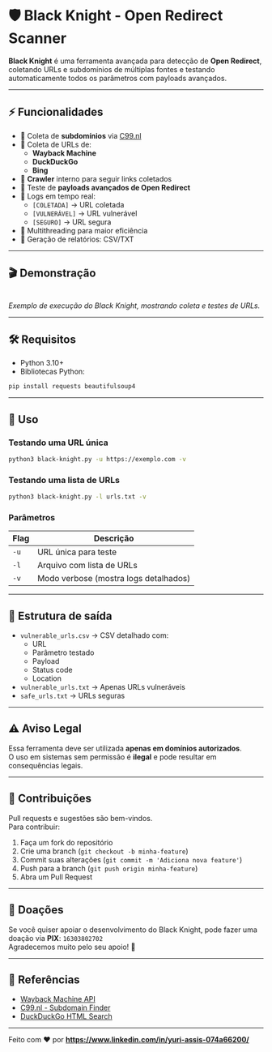 # 🛡️ Black Knight - Open Redirect Scanner

&#x20;      &#x20;

**Black Knight** é uma ferramenta avançada para detecção de **Open Redirect**, coletando URLs e subdomínios de múltiplas fontes e testando automaticamente todos os parâmetros com payloads avançados.

---

## ⚡ Funcionalidades

- 🔹 Coleta de **subdomínios** via [C99.nl](https://subdomainfinder.c99.nl/)
- 🔹 Coleta de URLs de:
  - **Wayback Machine**
  - **DuckDuckGo**
  - **Bing**
- 🔹 **Crawler** interno para seguir links coletados
- 🔹 Teste de **payloads avançados de Open Redirect**
- 🔹 Logs em tempo real:
  - `[COLETADA]` → URL coletada
  - `[VULNERÁVEL]` → URL vulnerável
  - `[SEGURO]` → URL segura
- 🔹 Multithreading para maior eficiência
- 🔹 Geração de relatórios: CSV/TXT

---

## 🎬 Demonstração

\
*Exemplo de execução do Black Knight, mostrando coleta e testes de URLs.*

---

## 🛠️ Requisitos

- Python 3.10+
- Bibliotecas Python:

```bash
pip install requests beautifulsoup4
```

---

## 🚀 Uso

### Testando uma URL única

```bash
python3 black-knight.py -u https://exemplo.com -v
```

### Testando uma lista de URLs

```bash
python3 black-knight.py -l urls.txt -v
```

### Parâmetros

| Flag | Descrição                             |
| ---- | ------------------------------------- |
| `-u` | URL única para teste                  |
| `-l` | Arquivo com lista de URLs             |
| `-v` | Modo verbose (mostra logs detalhados) |

---

## 📄 Estrutura de saída

- `vulnerable_urls.csv` → CSV detalhado com:
  - URL
  - Parâmetro testado
  - Payload
  - Status code
  - Location
- `vulnerable_urls.txt` → Apenas URLs vulneráveis
- `safe_urls.txt` → URLs seguras

---

## ⚠️ Aviso Legal

Essa ferramenta deve ser utilizada **apenas em domínios autorizados**.\
O uso em sistemas sem permissão é **ilegal** e pode resultar em consequências legais.

---

## 📌 Contribuições

Pull requests e sugestões são bem-vindos.\
Para contribuir:

1. Faça um fork do repositório
2. Crie uma branch (`git checkout -b minha-feature`)
3. Commit suas alterações (`git commit -m 'Adiciona nova feature'`)
4. Push para a branch (`git push origin minha-feature`)
5. Abra um Pull Request

---

## 💖 Doações

Se você quiser apoiar o desenvolvimento do Black Knight, pode fazer uma doação via **PIX**: `16303802702`\
Agradecemos muito pelo seu apoio! 🙏

---

## 🔗 Referências

- [Wayback Machine API](http://web.archive.org/)
- [C99.nl - Subdomain Finder](https://subdomainfinder.c99.nl/)
- [DuckDuckGo HTML Search](https://html.duckduckgo.com/html/)

---

Feito com ❤️ por **https://www.linkedin.com/in/yuri-assis-074a66200/**

